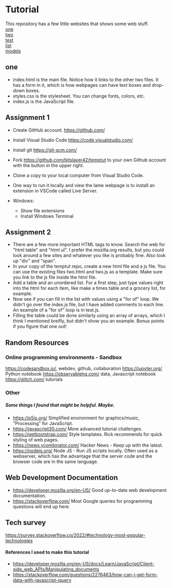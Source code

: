 # Tutorial
This repository has a few little websites that shows some web stuff. 
<br><a href="one/index.html">one</a>
<br><a href="two/two.html">two</a>
<br><a href="test/test.html">test</a>
<br><a href="list/list.html">list</a>
<br><a href="models/models.html">models</a>

## one
- index.html is the main file. Notice how it links to the other two files. It has a form in it, which is how webpages can have text boxes and drop-down boxes.
- styles.css is the stylesheet. You can change fonts, colors, etc.
- index.js is the JavaScript file. 

## Assignment 1
- Create GitHub account. https://github.com/
- Install Visual Studio Code https://code.visualstudio.com/
- Install git https://git-scm.com/
- Fork https://github.com/bitslayer42/temptut to your own Github account with the button in the upper right.
- Clone a copy to your local computer from Visual Studio Code.
- One way to run it locally and view the lame webpage is to install an extension in VSCode called Live Server.

- Windows:
    * Show file extensions
    * Install Windows Terminal

## Assignment 2
- There are a few more important HTML tags to know. Search the web for "html table" and "html ul". I prefer the mozilla.org results, but you could look around a few sites and whatever you like is probably fine. Also look up "div" and "span".
- In your copy of the temptut repo, create a new html file and a js file. You can use the existing files two.html and two.js as a template. Make sure you link to the js file inside the html file. 
- Add a table and an unordered list. For a first step, just type values right into the html for each item, like make a times table and a grocery list, for example.
- Now see if you can fill in the list with values using a "for of" loop. We didn't go over the index.js file, but I have added comments to each line. An example of a "for of" loop is in test.js.
- Filling the table could be done similarly using an array of arrays, which I think I mentioned breifly, but didn't show you an example. Bonus points if you figure that one out!

## Random Resources
### Online programming environments - Sandbox
https://codesandbox.io/, webdev, github, collaboration
https://jupyter.org/ Python notebook
https://observablehq.com/ data, Javascript notebook
https://glitch.com/ tutorials

### Other
##### Some things I found that might be helpful. Maybe.
- https://p5js.org/ Simplified environment for graphics/music, "Processing" for JavaScript.
- https://javascript30.com/ More advanced tutorial challenges.
- https://getbootstrap.com/ Style templates. Rick recommends for quick styling of web pages.
- https://news.ycombinator.com/ Hacker News - Keep up with the latest.
- https://nodejs.org/ Node JS - Run JS scripts locally. Often used as a webserver, which has the advantage that the server code and the browser code are in the same language.

## Web Development Documentation
- https://developer.mozilla.org/en-US/ Good up-to-date web development documentation.
- https://stackoverflow.com/ Most Google queries for programming questions will end up here.

## Tech survey
https://survey.stackoverflow.co/2022/#technology-most-popular-technologies

#### References I used to make this tutorial
- https://developer.mozilla.org/en-US/docs/Learn/JavaScript/Client-side_web_APIs/Manipulating_documents
- https://stackoverflow.com/questions/2276463/how-can-i-get-form-data-with-javascript-jquery